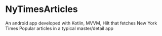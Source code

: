 # NyTimesArticles
An android app developed with Kotlin, MVVM, Hilt that fetches New York Times Popular articles in a typical master/detail app
